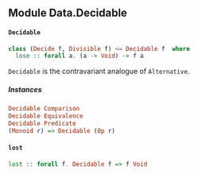 ## Module Data.Decidable

#### `Decidable`

``` purescript
class (Decide f, Divisible f) <= Decidable f  where
  lose :: forall a. (a -> Void) -> f a
```

`Decidable` is the contravariant analogue of `Alternative`.

##### Instances
``` purescript
Decidable Comparison
Decidable Equivalence
Decidable Predicate
(Monoid r) => Decidable (Op r)
```

#### `lost`

``` purescript
lost :: forall f. Decidable f => f Void
```


